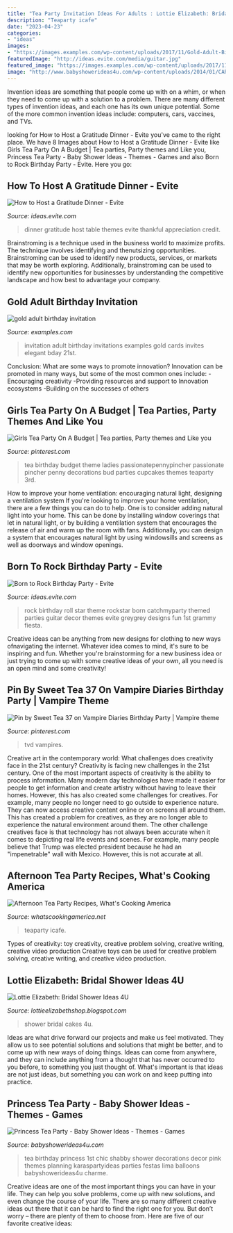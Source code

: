 ```yaml
---
title: "Tea Party Invitation Ideas For Adults : Lottie Elizabeth: Bridal Shower Ideas 4u"
description: "Teaparty icafe"
date: "2023-04-23"
categories:
- "ideas"
images:
- "https://images.examples.com/wp-content/uploads/2017/11/Gold-Adult-Birthday-Invitation.jpg"
featuredImage: "http://ideas.evite.com/media/guitar.jpg"
featured_image: "https://images.examples.com/wp-content/uploads/2017/11/Gold-Adult-Birthday-Invitation.jpg"
image: "http://www.babyshowerideas4u.com/wp-content/uploads/2014/01/CARLOTA10.jpg"
---
```



Invention ideas are something that people come up with on a whim, or when they need to come up with a solution to a problem. There are many different types of invention ideas, and each one has its own unique potential. Some of the more common invention ideas include: computers, cars, vaccines, and TVs.

	

		
looking for How to Host a Gratitude Dinner - Evite you've came to the right place. We have 8 Images about How to Host a Gratitude Dinner - Evite like Girls Tea Party On A Budget | Tea parties, Party themes and Like you, Princess Tea Party - Baby Shower Ideas - Themes - Games and also Born to Rock Birthday Party - Evite. Here you go:
		
    
## How To Host A Gratitude Dinner - Evite

<img loading=lazy src="http://ideas.evite.com/media/IMG_8475-3639930148-O-copy.jpg" onerror="this.onerror=null;this.src='https://tse3.mm.bing.net/th?id=OIP.tmYvEQbyO5TLCnsHEsQXRAHaE3&amp;pid=15.1';" alt="How to Host a Gratitude Dinner - Evite">

_Source: ideas.evite.com_

>dinner gratitude host table themes evite thankful appreciation credit. 

	

Brainstroming is a technique used in the business world to maximize profits. The technique involves identifying and thenutsizing opportunities. Brainstroming can be used to identify new products, services, or markets that may be worth exploring. Additionally, brainstroming can be used to identify new opportunities for businesses by understanding the competitive landscape and how best to advantage your company.

    
## Gold Adult Birthday Invitation

<img loading=lazy src="https://images.examples.com/wp-content/uploads/2017/11/Gold-Adult-Birthday-Invitation.jpg" onerror="this.onerror=null;this.src='https://tse3.mm.bing.net/th?id=OIP.h_592G8l5C--4qTql8G5HgHaHa&amp;pid=15.1';" alt="gold adult birthday invitation">

_Source: examples.com_

>invitation adult birthday invitations examples gold cards invites elegant bday 21st. 

	

Conclusion: What are some ways to promote innovation?
Innovation can be promoted in many ways, but some of the most common ones include: 
-Encouraging creativity 
-Providing resources and support to Innovation ecosystems 
-Building on the successes of others

    
## Girls Tea Party On A Budget | Tea Parties, Party Themes And Like You

<img loading=lazy src="https://s-media-cache-ak0.pinimg.com/736x/19/f4/34/19f4344935d19b010473744c60d43b8b.jpg" onerror="this.onerror=null;this.src='https://tse2.mm.bing.net/th?id=OIP.xnJhfeT8IJvKxxynyHO_uwHaLH&amp;pid=15.1';" alt="Girls Tea Party On A Budget | Tea parties, Party themes and Like you">

_Source: pinterest.com_

>tea birthday budget theme ladies passionatepennypincher passionate pincher penny decorations bud parties cupcakes themes teaparty 3rd. 

	

How to improve your home ventilation: encouraging natural light, designing a ventilation system
If you're looking to improve your home ventilation, there are a few things you can do to help. One is to consider adding natural light into your home. This can be done by installing window coverings that let in natural light, or by building a ventilation system that encourages the release of air and warm up the room with fans. Additionally, you can design a system that encourages natural light by using windowsills and screens as well as doorways and window openings.

    
## Born To Rock Birthday Party - Evite

<img loading=lazy src="http://ideas.evite.com/media/guitar.jpg" onerror="this.onerror=null;this.src='https://tse3.mm.bing.net/th?id=OIP.5cML1x8_Mqikrnso0VE3RgHaLH&amp;pid=15.1';" alt="Born to Rock Birthday Party - Evite">

_Source: ideas.evite.com_

>rock birthday roll star theme rockstar born catchmyparty themed parties guitar decor themes evite greygrey designs fun 1st grammy fiesta. 

	

Creative ideas can be anything from new designs for clothing to new ways ofnavigating the internet. Whatever idea comes to mind, it's sure to be inspiring and fun. Whether you're brainstorming for a new business idea or just trying to come up with some creative ideas of your own, all you need is an open mind and some creativity!

    
## Pin By Sweet Tea 37 On Vampire Diaries Birthday Party | Vampire Theme

<img loading=lazy src="https://i.pinimg.com/736x/c3/eb/cc/c3ebccf6bb2bf209764cf477d6e7b8e0.jpg" onerror="this.onerror=null;this.src='https://tse4.mm.bing.net/th?id=OIP.2wllPpR2c5Q58AdNQatFmAHaKT&amp;pid=15.1';" alt="Pin by Sweet Tea 37 on Vampire Diaries Birthday Party | Vampire theme">

_Source: pinterest.com_

>tvd vampires. 

	

Creative art in the contemporary world: What challenges does creativity face in the 21st century?
Creativity is facing new challenges in the 21st century. One of the most important aspects of creativity is the ability to process information. Many modern day technologies have made it easier for people to get information and create artistry without having to leave their homes. However, this has also created some challenges for creatives. For example, many people no longer need to go outside to experience nature. They can now access creative content online or on screens all around them. This has created a problem for creatives, as they are no longer able to experience the natural environment around them. The other challenge creatives face is that technology has not always been accurate when it comes to depicting real life events and scenes. For example, many people believe that Trump was elected president because he had an "impenetrable" wall with Mexico. However, this is not accurate at all.

    
## Afternoon Tea Party Recipes, What&#039;s Cooking America

<img loading=lazy src="https://whatscookingamerica.net/wp-content/uploads/2015/03/TeaParty-attendes3.jpg" onerror="this.onerror=null;this.src='https://tse2.mm.bing.net/th?id=OIP.nPy8ua5yHKDEQw5f-zwWOwAAAA&amp;pid=15.1';" alt="Afternoon Tea Party Recipes, What&#039;s Cooking America">

_Source: whatscookingamerica.net_

>teaparty icafe. 

	

Types of creativity: toy creativity, creative problem solving, creative writing, creative video production
Creative toys can be used for creative problem solving, creative writing, and creative video production.

    
## Lottie Elizabeth: Bridal Shower Ideas 4U

<img loading=lazy src="https://2.bp.blogspot.com/-cBkLoZOCgko/WsPIw7C1bGI/AAAAAAAAApQ/MGgHlqozT8QuoV_n-gsH_Ldm7bDYvFLbwCLcBGAs/s1600/il_fullxfull.903205608_es9e.jpg" onerror="this.onerror=null;this.src='https://tse3.mm.bing.net/th?id=OIP.WugI6Cfj3l7-zvrUxaSsfwHaLH&amp;pid=15.1';" alt="Lottie Elizabeth: Bridal Shower Ideas 4U">

_Source: lottieelizabethshop.blogspot.com_

>shower bridal cakes 4u. 

	

Ideas are what drive forward our projects and make us feel motivated. They allow us to see potential solutions and solutions that might be better, and to come up with new ways of doing things. Ideas can come from anywhere, and they can include anything from a thought that has never occurred to you before, to something you just thought of. What's important is that ideas are not just ideas, but something you can work on and keep putting into practice.

    
## Princess Tea Party - Baby Shower Ideas - Themes - Games

<img loading=lazy src="http://www.babyshowerideas4u.com/wp-content/uploads/2014/01/CARLOTA10.jpg" onerror="this.onerror=null;this.src='https://tse3.mm.bing.net/th?id=OIP.3DLEd2CXGWfoZytObz1-UgHaJ3&amp;pid=15.1';" alt="Princess Tea Party - Baby Shower Ideas - Themes - Games">

_Source: babyshowerideas4u.com_

>tea birthday princess 1st chic shabby shower decorations decor pink themes planning karaspartyideas parties festas lima balloons babyshowerideas4u charme. 

	

Creative ideas are one of the most important things you can have in your life. They can help you solve problems, come up with new solutions, and even change the course of your life. There are so many different creative ideas out there that it can be hard to find the right one for you. But don’t worry – there are plenty of them to choose from. Here are five of our favorite creative ideas: 

